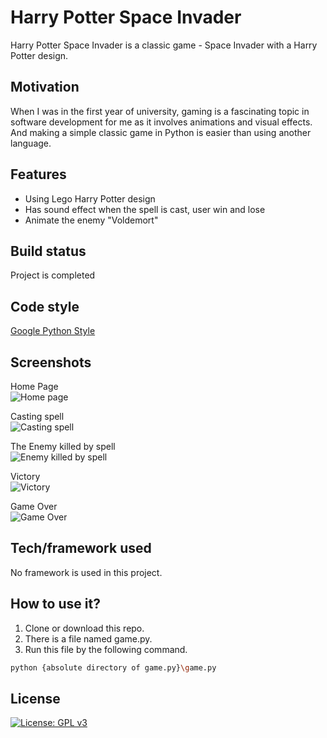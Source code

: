 # Harry Potter Space Invader 

Harry Potter Space Invader is a classic game - Space Invader with a Harry Potter design.

## Motivation
When I was in the first year of university, gaming is a fascinating topic in software development for me as it involves animations and visual effects. And making a simple classic game in Python is easier than using another language.

## Features

- Using Lego Harry Potter design
- Has sound effect when the spell is cast, user win and lose
- Animate the enemy "Voldemort"

## Build status

Project is completed

## Code style

[Google Python Style](https://google.github.io/styleguide/pyguide.html)

## Screenshots

Home Page </br>
![Home page](https://user-images.githubusercontent.com/66003316/202601592-67f8f036-d2a9-4331-85a5-61b14d9a72a2.png) </br>

Casting spell </br>
![Casting spell](https://user-images.githubusercontent.com/66003316/202601658-6e3590ce-1633-4a33-be7b-54b8838f7155.png) </br>

The Enemy killed by spell </br>
![Enemy killed by spell](https://user-images.githubusercontent.com/66003316/202601726-98fd0eff-3299-45dc-98d6-04b14436125b.png) </br>

Victory </br>
![Victory](https://user-images.githubusercontent.com/66003316/202601767-003ac56e-fa94-4e0f-91c7-951f935ca92a.png) </br>

Game Over </br>
![Game Over](https://user-images.githubusercontent.com/66003316/202601834-4a19beca-a5f9-47fe-99af-00a775c787d2.png) </br>


## Tech/framework used

No framework is used in this project.

## How to use it?

1. Clone or download this repo. </br>
2. There is a file named game.py. </br>
3. Run this file by the following command. </br>
```sh
python {absolute directory of game.py}\game.py
```



## License

[![License: GPL v3](https://img.shields.io/badge/License-GPLv3-blue.svg)](https://www.gnu.org/licenses/gpl-3.0)

